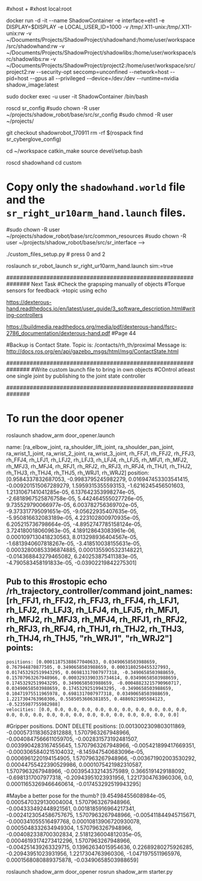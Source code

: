 #xhost +
#xhost local:root

docker run -d -it --name ShadowContainer -e interface=eht1 -e DISPLAY=$DISPLAY -e LOCAL_USER_ID=1000 -v /tmp/.X11-unix:/tmp/.X11-unix:rw -v ~/Documents/Projects/ShadowProject/shadowhand:/home/user/workspace/src/shadowhand:rw -v ~/Documents/Projects/ShadowProject/shadowlibs:/home/user/workspace/src/shadowlibs:rw -v ~/Documents/Projects/ShadowProject/project2:/home/user/workspace/src/project2:rw --security-opt seccomp=unconfined --network=host --pid=host --gpus all --privileged --device=/dev:/dev --runtime=nvidia shadow_image:latest

sudo docker exec -u user -it ShadowContainer /bin/bash

roscd sr_config
#sudo chown -R user ~/projects/shadow_robot/base/src/sr_config
#sudo chmod -R user ~/projects/ 

git checkout shadowrobot_170911
rm -rf $(rospack find sr_cyberglove_config)

cd ~/workspace
catkin_make
source devel/setup.bash


roscd shadowhand
cd custom
# Copy only the `shadowhand.world` file and the `sr_right_ur10arm_hand.launch` files.
#sudo chown -R user ~/projects/shadow_robot/base/src/common_resources
#sudo chown -R user ~/projects/shadow_robot/base/src/sr_interface -->

./custom_files_setup.py # press 0 and 2


roslaunch sr_robot_launch sr_right_ur10arm_hand.launch sim:=true

###############################################################
Next Task
#Check the grapsping manually of objects
#Torque sensors for feedback ->topic using echo

https://dexterous-hand.readthedocs.io/en/latest/user_guide/3_software_description.html#writing-controllers 

https://buildmedia.readthedocs.org/media/pdf/dexterous-hand/fsrc-2786_documentation/dexterous-hand.pdf
#Page 44



#Backup is Contact State. 
Topic is: /contacts/rh_th/proximal
Message is: http://docs.ros.org/en/api/gazebo_msgs/html/msg/ContactState.html

###############################################################
#Write custom launch file to bring in own objects
#COntrol atleast one single joint by publishing to the joint state controller   

###############################################################
# To run the door opener
roslaunch shadow_arm door_opener.launch

name: [ra_elbow_joint, ra_shoulder_lift_joint, ra_shoulder_pan_joint, ra_wrist_1_joint,
  ra_wrist_2_joint, ra_wrist_3_joint, rh_FFJ1, rh_FFJ2, rh_FFJ3, rh_FFJ4, rh_LFJ1,
  rh_LFJ2, rh_LFJ3, rh_LFJ4, rh_LFJ5, rh_MFJ1, rh_MFJ2, rh_MFJ3, rh_MFJ4, rh_RFJ1,
  rh_RFJ2, rh_RFJ3, rh_RFJ4, rh_THJ1, rh_THJ2, rh_THJ3, rh_THJ4, rh_THJ5, rh_WRJ1,
  rh_WRJ2]
position: [0.9584337832687053, -0.9983795245982279, 0.016947453303541415, -0.009201515067289279, 1.5959315355593153, -1.6216245456501603, 1.2131067141041285e-05, 6.137642353998274e-05, -2.6818967525876758e-05, 5.442464555027726e-05, 9.735529790066977e-05, 6.003782756369702e-05, -9.373317795091651e-05, -9.05622935407635e-05, -5.950816632083189e-05, 4.223102800970935e-05, 6.205215736798664e-05, -4.8952747785158124e-05, 3.724180018060963e-05, 4.189128643083961e-06, 0.0001097130418230563, 8.013298936404567e-05, -1.6813940607818267e-05, -3.418510038155631e-05, 0.00032800853396874885, 0.0001355905323148221, -0.014368843279465082, 6.240253875411383e-05, -4.790583458191833e-05, -0.03902219842275301]

Pub to this
#rostopic echo /rh_trajectory_controller/command 
joint_names: [rh_FFJ1, rh_FFJ2, rh_FFJ3, rh_FFJ4, rh_LFJ1, rh_LFJ2, rh_LFJ3, rh_LFJ4, rh_LFJ5,
  rh_MFJ1, rh_MFJ2, rh_MFJ3, rh_MFJ4, rh_RFJ1, rh_RFJ2, rh_RFJ3, rh_RFJ4, rh_THJ1,
  rh_THJ2, rh_THJ3, rh_THJ4, rh_THJ5, "rh_WRJ1", "rh_WRJ2"]
points: 
  - 
    positions: [0.00011875388677040633, 0.03490658503988659, 0.767944870877505, 0.3490658503988659, 0.0003180250455327993, 0.017453292519943295, 0.06981317007977318, -0.3490658503988659, 0.15707963267948966, 0.0003293390335734614, 0.03490658503988659, 0.17453292519943295, 0.3490658503988659, -0.00048823215790960717, 0.03490658503988659, 0.17453292519943295, -0.3490658503988659, 0.10471975511965978, 0.6981317007977318, 0.03490658503988659, 1.2217304763960306, 0.5585053606381855, 0.4886921905584123, -0.5235987755982988]
    velocities: [0.0, 0.0, 0.0, 0.0, 0.0, 0.0, 0.0, 0.0, 0.0, 0.0, 0.0, 0.0, 0.0, 0.0, 0.0, 0.0, 0.0, 0.0, 0.0, 0.0, 0.0, 0.0, 0.0, 0.0]

#Gripper positions. DONT DELETE
positions: [0.0013002309803011869, -0.0005731183652812888, 1.5707963267948966, -0.0040847566611059705, -0.002831573192481507, 0.0039904283167455645, 1.5707963267948966, -0.005421899417669351, -0.0003065840215104032, -8.145947540683096e-05, 0.0006961220194154905, 1.5707963267948966, -0.003671902003530292, 0.00044755422390529986, 0.0001075421982310587, 1.5707963267948966, -0.003954332143575989, 0.3665191429188092, -0.6981317007977318, -0.20943951023931956, 1.2217304763960306, 0.0, 0.00011653269466460614, -0.017453292519943295]

#Maybe a better pose for the thumb?
[9.45498455608984e-05, 0.0005470329130004004, 1.5707963267948966, -0.004333492448921561, 0.0018185916964217341, -0.0024123054586757675, 1.5707963267948966, -0.005411844945715671, -0.000341055516497768, 0.00010813906720930078, 0.0005048332634949304, 1.5707963267948966, -0.004082338700302834, 2.5181236004812035e-05, 0.00046193174273412296, 1.5707963267948966, -0.004251439263329715, 0.13962634015954636, 0.22689280275926285, -0.20943951023931956, 1.2217304763960306, -1.0471975511965976, 0.0001568080889375878, -0.03490658503988659]

roslaunch shadow_arm door_opener
rosrun shadow_arm starter.py
